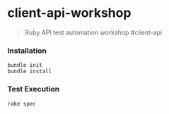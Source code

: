 # client-api-workshop
> Ruby API test automation workshop #client-api

### Installation
```
bundle init
bundle install
```

### Test Execution
```
rake spec
```